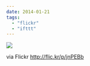 ```yaml
---
date: 2014-01-21
tags: 
  - "flickr"
  - "ifttt"
---
```


![](http://farm6.staticflickr.com/5483/12061368376_3d1ede607c_b.jpg)  

  
  
via Flickr http://flic.kr/p/jnPEBb
